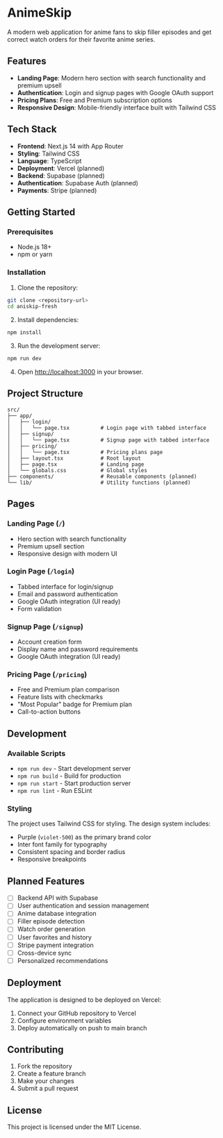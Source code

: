 # AnimeSkip

A modern web application for anime fans to skip filler episodes and get correct watch orders for their favorite anime series.

## Features

- **Landing Page**: Modern hero section with search functionality and premium upsell
- **Authentication**: Login and signup pages with Google OAuth support
- **Pricing Plans**: Free and Premium subscription options
- **Responsive Design**: Mobile-friendly interface built with Tailwind CSS

## Tech Stack

- **Frontend**: Next.js 14 with App Router
- **Styling**: Tailwind CSS
- **Language**: TypeScript
- **Deployment**: Vercel (planned)
- **Backend**: Supabase (planned)
- **Authentication**: Supabase Auth (planned)
- **Payments**: Stripe (planned)

## Getting Started

### Prerequisites

- Node.js 18+ 
- npm or yarn

### Installation

1. Clone the repository:
```bash
git clone <repository-url>
cd aniskip-fresh
```

2. Install dependencies:
```bash
npm install
```

3. Run the development server:
```bash
npm run dev
```

4. Open [http://localhost:3000](http://localhost:3000) in your browser.

## Project Structure

```
src/
├── app/
│   ├── login/
│   │   └── page.tsx          # Login page with tabbed interface
│   ├── signup/
│   │   └── page.tsx          # Signup page with tabbed interface
│   ├── pricing/
│   │   └── page.tsx          # Pricing plans page
│   ├── layout.tsx            # Root layout
│   ├── page.tsx              # Landing page
│   └── globals.css           # Global styles
├── components/               # Reusable components (planned)
└── lib/                      # Utility functions (planned)
```

## Pages

### Landing Page (`/`)
- Hero section with search functionality
- Premium upsell section
- Responsive design with modern UI

### Login Page (`/login`)
- Tabbed interface for login/signup
- Email and password authentication
- Google OAuth integration (UI ready)
- Form validation

### Signup Page (`/signup`)
- Account creation form
- Display name and password requirements
- Google OAuth integration (UI ready)

### Pricing Page (`/pricing`)
- Free and Premium plan comparison
- Feature lists with checkmarks
- "Most Popular" badge for Premium plan
- Call-to-action buttons

## Development

### Available Scripts

- `npm run dev` - Start development server
- `npm run build` - Build for production
- `npm run start` - Start production server
- `npm run lint` - Run ESLint

### Styling

The project uses Tailwind CSS for styling. The design system includes:
- Purple (`violet-500`) as the primary brand color
- Inter font family for typography
- Consistent spacing and border radius
- Responsive breakpoints

## Planned Features

- [ ] Backend API with Supabase
- [ ] User authentication and session management
- [ ] Anime database integration
- [ ] Filler episode detection
- [ ] Watch order generation
- [ ] User favorites and history
- [ ] Stripe payment integration
- [ ] Cross-device sync
- [ ] Personalized recommendations

## Deployment

The application is designed to be deployed on Vercel:

1. Connect your GitHub repository to Vercel
2. Configure environment variables
3. Deploy automatically on push to main branch

## Contributing

1. Fork the repository
2. Create a feature branch
3. Make your changes
4. Submit a pull request

## License

This project is licensed under the MIT License.
